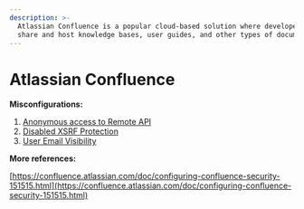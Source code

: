 ```yaml
---
description: >-
  Atlassian Confluence is a popular cloud-based solution where developers can
  share and host knowledge bases, user guides, and other types of documentations
---
```


# Atlassian Confluence

**Misconfigurations:**

1. [Anonymous access to Remote API](anonymous-access-to-remote-api.md)
2. [Disabled XSRF Protection](disabled-xsrf-protection.md)
3. [User Email Visibility](user-email-visibility.md)

**More references:**

[https://confluence.atlassian.com/doc/configuring-confluence-security-151515.html](https://confluence.atlassian.com/doc/configuring-confluence-security-151515.html)
